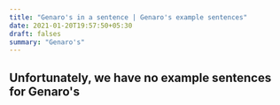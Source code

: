 ```yaml
---
title: "Genaro's in a sentence | Genaro's example sentences"
date: 2021-01-20T19:57:50+05:30
draft: falses
summary: "Genaro's"
---
```

## Unfortunately, we have no example sentences for Genaro's                 
